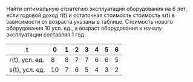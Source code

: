 Найти оптимальную стратегию эксплуатации оборудования на 6 лет, если годовой доход r(t) и остаточная стоимость стоимость s(t) в зависимости от возраста указаны в таблице.
Стоимость нового оборудования 10 усл. ед., а возраст оборудования к началу эксплуатации составлял 1 год

| t              | 0   | 1   | 2   | 3   | 4   | 5   | 6   |
| -------------- | --- | --- | --- | --- | --- | --- | --- |
| r(t), усл. ед. | 8   | 8   | 7   | 7   | 6   | 6   | 5   |
| s(t), усл. ед. | 10  | 7   | 6   | 5   | 4   | 3   | 2   |
